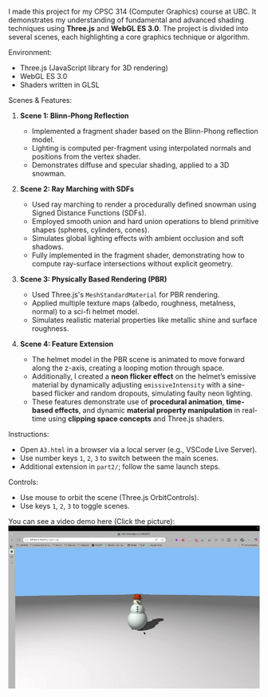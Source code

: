 I made this project for my CPSC 314 (Computer Graphics) course at UBC. It demonstrates my understanding of fundamental and advanced shading techniques using **Three.js** and **WebGL ES 3.0**. The project is divided into several scenes, each highlighting a core graphics technique or algorithm.

Environment:

* Three.js (JavaScript library for 3D rendering)
* WebGL ES 3.0
* Shaders written in GLSL

Scenes & Features:

1. **Scene 1: Blinn-Phong Reflection**

   * Implemented a fragment shader based on the Blinn-Phong reflection model.
   * Lighting is computed per-fragment using interpolated normals and positions from the vertex shader.
   * Demonstrates diffuse and specular shading, applied to a 3D snowman.

2. **Scene 2: Ray Marching with SDFs**

   * Used ray marching to render a procedurally defined snowman using Signed Distance Functions (SDFs).
   * Employed smooth union and hard union operations to blend primitive shapes (spheres, cylinders, cones).
   * Simulates global lighting effects with ambient occlusion and soft shadows.
   * Fully implemented in the fragment shader, demonstrating how to compute ray-surface intersections without explicit geometry.

3. **Scene 3: Physically Based Rendering (PBR)**

   * Used Three.js's `MeshStandardMaterial` for PBR rendering.
   * Applied multiple texture maps (albedo, roughness, metalness, normal) to a sci-fi helmet model.
   * Simulates realistic material properties like metallic shine and surface roughness.

4. **Scene 4: Feature Extension**

   * The helmet model in the PBR scene is animated to move forward along the z-axis, creating a looping motion through space.
   * Additionally, I created a **neon flicker effect** on the helmet’s emissive material by dynamically adjusting `emissiveIntensity` with a sine-based flicker and random dropouts, simulating faulty neon lighting.
   * These features demonstrate use of **procedural animation**, **time-based effects**, and dynamic **material property manipulation** in real-time using **clipping space concepts** and Three.js shaders.
    

Instructions:

* Open `A3.html` in a browser via a local server (e.g., VSCode Live Server).
* Use number keys `1`, `2`, `3` to switch between the main scenes.
* Additional extension in `part2/`; follow the same launch steps.

Controls:

* Use mouse to orbit the scene (Three.js OrbitControls).
* Use keys `1`, `2`, `3` to toggle scenes.


You can see a video demo here (Click the picture):
[![Watch the video](https://github.com/OminiCarlos/CPSC314_A3_Blinn-Phong_Reflection_Ray_Tracing_PBR/blob/master/A3_Demo-Cover.jpg)](https://www.youtube.com/watch?v=RdYNH5DE-g4)

